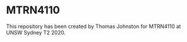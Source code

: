 # MTRN4110

This repository has been created by Thomas Johnston for MTRN4110 at UNSW Sydney T2 2020.
